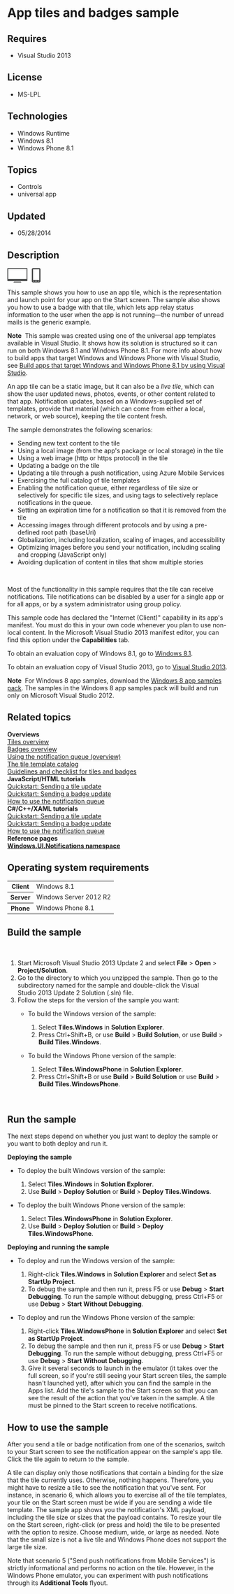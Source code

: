 # App tiles and badges sample
## Requires
- Visual Studio 2013
## License
- MS-LPL
## Technologies
- Windows Runtime
- Windows 8.1
- Windows Phone 8.1
## Topics
- Controls
- universal app
## Updated
- 05/28/2014
## Description

<div id="mainSection">
<p><img src="111788-image.png" alt="" align="middle"></p>
<p>This sample shows you how to use an app tile, which is the representation and launch point for your app on the Start screen. The sample also shows you how to use a badge with that tile, which lets app relay status information to the user when the app is
 not running&mdash;the number of unread mails is the generic example.</p>
<p class="note"><strong>Note</strong>&nbsp;&nbsp;This sample was created using one of the universal app templates available in Visual Studio. It shows how its solution is structured so it can run on both Windows&nbsp;8.1 and Windows Phone 8.1. For more info
 about how to build apps that target Windows and Windows Phone with Visual Studio, see
<a href="http://msdn.microsoft.com/library/windows/apps/dn609832">Build apps that target Windows and Windows Phone 8.1 by using Visual Studio</a>.</p>
<p>An app tile can be a static image, but it can also be a <em>live tile</em>, which can show the user updated news, photos, events, or other content related to that app. Notification updates, based on a Windows-supplied set of templates, provide that material
 (which can come from either a local, network, or web source), keeping the tile content fresh.</p>
<p>The sample demonstrates the following scenarios:</p>
<ul>
<li>Sending new text content to the tile </li><li>Using a local image (from the app's package or local storage) in the tile </li><li>Using a web image (http or https protocol) in the tile </li><li>Updating a badge on the tile </li><li>Updating a tile through a push notification, using Azure Mobile Services </li><li>Exercising the full catalog of tile templates </li><li>Enabling the notification queue, either regardless of tile size or selectively for specific tile sizes, and using tags to selectively replace notifications in the queue.
</li><li>Setting an expiration time for a notification so that it is removed from the tile
</li><li>Accessing images through different protocols and by using a pre-defined root path (baseUri)
</li><li>Globalization, including localization, scaling of images, and accessibility </li><li>Optimizing images before you send your notification, including scaling and cropping (JavaScript only)
</li><li>Avoiding duplication of content in tiles that show multiple stories </li></ul>
<p>&nbsp;</p>
<p>Most of the functionality in this sample requires that the tile can receive notifications. Tile notifications can be disabled by a user for a single app or for all apps, or by a system administrator using group policy.</p>
<p>This sample code has declared the &quot;Internet (Client)&quot; capability in its app's manifest. You must do this in your own code whenever you plan to use non-local content. In the Microsoft Visual Studio&nbsp;2013 manifest editor, you can find this option under
 the <strong>Capabilities</strong> tab.</p>
<p>To obtain an evaluation copy of Windows&nbsp;8.1, go to <a href="http://go.microsoft.com/fwlink/p/?linkid=301696">
Windows&nbsp;8.1</a>.</p>
<p>To obtain an evaluation copy of Visual Studio&nbsp;2013, go to <a href="http://go.microsoft.com/fwlink/p/?linkid=301697">
Visual Studio&nbsp;2013</a>.</p>
<p class="note"><strong>Note</strong>&nbsp;&nbsp;For Windows&nbsp;8 app samples, download the
<a href="http://go.microsoft.com/fwlink/p/?LinkId=301698">Windows&nbsp;8 app samples pack</a>. The samples in the Windows&nbsp;8 app samples pack will build and run only on Microsoft Visual Studio&nbsp;2012.</p>
<h2><a id="related_topics"></a>Related topics</h2>
<dl><dt><strong>Overviews</strong> </dt><dt><a href="http://msdn.microsoft.com/library/windows/apps/hh779724">Tiles overview</a>
</dt><dt><a href="http://msdn.microsoft.com/library/windows/apps/hh779719">Badges overview</a>
</dt><dt><a href="http://msdn.microsoft.com/library/windows/apps/hh781199">Using the notification queue (overview)</a>
</dt><dt><a href="http://msdn.microsoft.com/library/windows/apps/hh761491">The tile template catalog</a>
</dt><dt><a href="http://msdn.microsoft.com/library/windows/apps/hh465403">Guidelines and checklist for tiles and badges</a>
</dt><dt><strong>JavaScript/HTML tutorials</strong> </dt><dt><a href="http://msdn.microsoft.com/library/windows/apps/hh465439">Quickstart: Sending a tile update</a>
</dt><dt><a href="http://msdn.microsoft.com/library/windows/apps/hh700418">Quickstart: Sending a badge update</a>
</dt><dt><a href="http://msdn.microsoft.com/library/windows/apps/hh465429">How to use the notification queue</a>
</dt><dt><strong>C#/C&#43;&#43;/XAML tutorials</strong> </dt><dt><a href="http://msdn.microsoft.com/library/windows/apps/hh868253">Quickstart: Sending a tile update</a>
</dt><dt><a href="http://msdn.microsoft.com/library/windows/apps/hh868225">Quickstart: Sending a badge update</a>
</dt><dt><a href="http://msdn.microsoft.com/library/windows/apps/hh868234">How to use the notification queue</a>
</dt><dt><strong>Reference pages</strong> </dt><dt><a href="http://msdn.microsoft.com/library/windows/apps/br208661"><strong>Windows.UI.Notifications namespace</strong></a>
</dt></dl>
<h2>Operating system requirements</h2>
<table>
<tbody>
<tr>
<th>Client</th>
<td><dt>Windows&nbsp;8.1 </dt></td>
</tr>
<tr>
<th>Server</th>
<td><dt>Windows Server&nbsp;2012&nbsp;R2 </dt></td>
</tr>
<tr>
<th>Phone</th>
<td><dt>Windows Phone 8.1 </dt></td>
</tr>
</tbody>
</table>
<h2>Build the sample</h2>
<p>&nbsp;</p>
<ol>
<li>Start Microsoft Visual Studio&nbsp;2013 Update&nbsp;2 and select <strong>File</strong> &gt;
<strong>Open</strong> &gt; <strong>Project/Solution</strong>. </li><li>Go to the directory to which you unzipped the sample. Then go to the subdirectory named for the sample and double-click the Visual Studio&nbsp;2013 Update&nbsp;2 Solution (.sln) file.
</li><li>Follow the steps for the version of the sample you want:
<ul>
<li>
<p>To build the Windows version of the sample:</p>
<ol>
<li>Select <strong>Tiles.Windows</strong> in <strong>Solution Explorer</strong>. </li><li>Press Ctrl&#43;Shift&#43;B, or use <strong>Build</strong> &gt; <strong>Build Solution</strong>, or use
<strong>Build</strong> &gt; <strong>Build Tiles.Windows</strong>. </li></ol>
</li><li>
<p>To build the Windows Phone version of the sample:</p>
<ol>
<li>Select <strong>Tiles.WindowsPhone</strong> in <strong>Solution Explorer</strong>.
</li><li>Press Ctrl&#43;Shift&#43;B or use <strong>Build</strong> &gt; <strong>Build Solution</strong> or use
<strong>Build</strong> &gt; <strong>Build Tiles.WindowsPhone</strong>. </li></ol>
</li></ul>
</li></ol>
<p>&nbsp;</p>
<h2>Run the sample</h2>
<p>The next steps depend on whether you just want to deploy the sample or you want to both deploy and run it.</p>
<p><strong>Deploying the sample</strong></p>
<ul>
<li>
<p>To deploy the built Windows version of the sample:</p>
<ol>
<li>Select <strong>Tiles.Windows</strong> in <strong>Solution Explorer</strong>. </li><li>Use <strong>Build</strong> &gt; <strong>Deploy Solution</strong> or <strong>Build</strong> &gt;
<strong>Deploy Tiles.Windows</strong>. </li></ol>
</li><li>
<p>To deploy the built Windows Phone version of the sample:</p>
<ol>
<li>Select <strong>Tiles.WindowsPhone</strong> in <strong>Solution Explorer</strong>.
</li><li>Use <strong>Build</strong> &gt; <strong>Deploy Solution</strong> or <strong>Build</strong> &gt;
<strong>Deploy Tiles.WindowsPhone</strong>. </li></ol>
</li></ul>
<p><strong>Deploying and running the sample</strong></p>
<ul>
<li>
<p>To deploy and run the Windows version of the sample:</p>
<ol>
<li>Right-click <strong>Tiles.Windows</strong> in <strong>Solution Explorer</strong> and select
<strong>Set as StartUp Project</strong>. </li><li>To debug the sample and then run it, press F5 or use <strong>Debug</strong> &gt;
<strong>Start Debugging</strong>. To run the sample without debugging, press Ctrl&#43;F5 or use
<strong>Debug</strong> &gt; <strong>Start Without Debugging</strong>. </li></ol>
</li><li>
<p>To deploy and run the Windows Phone version of the sample:</p>
<ol>
<li>Right-click <strong>Tiles.WindowsPhone</strong> in <strong>Solution Explorer</strong> and select
<strong>Set as StartUp Project</strong>. </li><li>To debug the sample and then run it, press F5 or use <strong>Debug</strong> &gt;
<strong>Start Debugging</strong>. To run the sample without debugging, press Ctrl&#43;F5 or use
<strong>Debug</strong> &gt; <strong>Start Without Debugging</strong>. </li><li>Give it several seconds to launch in the emulator (it takes over the full screen, so if you're still seeing your Start screen tiles, the sample hasn't launched yet), after which you can find the sample in the Apps list. Add the tile's sample to the Start
 screen so that you can see the result of the action that you've taken in the sample. A tile must be pinned to the Start screen to receive notifications.
</li></ol>
</li></ul>
<h2><a id="How_to_use_the_sample"></a><a id="how_to_use_the_sample"></a><a id="HOW_TO_USE_THE_SAMPLE"></a>How to use the sample</h2>
<p>After you send a tile or badge notification from one of the scenarios, switch to your Start screen to see the notification appear on the sample's app tile. Click the tile again to return to the sample.</p>
<p>A tile can display only those notifications that contain a binding for the size that the tile currently uses. Otherwise, nothing happens. Therefore, you might have to resize a tile to see the notification that you've sent. For instance, in scenario 6, which
 allows you to exercise all of the tile templates, your tile on the Start screen must be wide if you are sending a wide tile template. The sample app shows you the notification's XML payload, including the tile size or sizes that the payload contains. To resize
 your tile on the Start screen, right-click (or press and hold) the tile to be presented with the option to resize. Choose medium, wide, or large as needed. Note that the small size is not a live tile and Windows Phone does not support the large tile size.</p>
<p>Note that scenario 5 (&quot;Send push notifications from Mobile Services&quot;) is strictly informational and performs no action on the tile. However, in the Windows Phone emulator, you can experiment with push notifications through its
<strong>Additional Tools</strong> flyout.</p>
</div>

